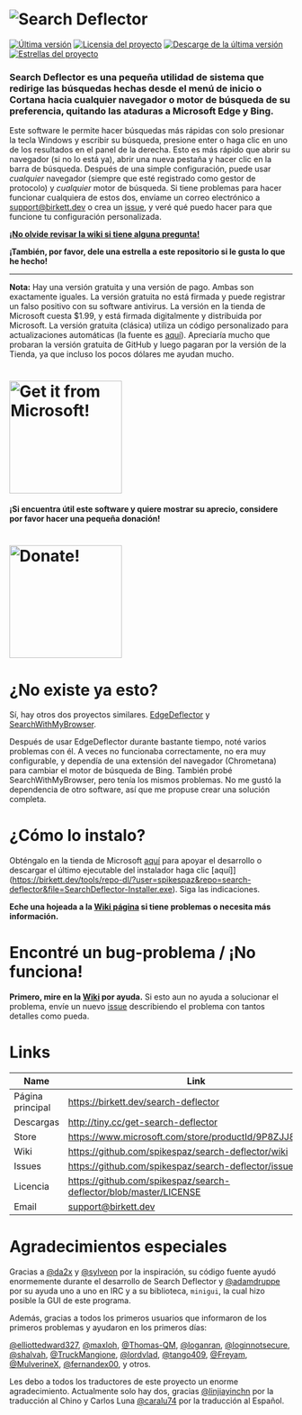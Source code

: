 # ![Search Deflector](assets/title.svg)

[![Última versión](https://img.shields.io/github/release/spikespaz/search-deflector/all.svg?style=for-the-badge)](https://github.com/spikespaz/search-deflector/releases/latest)
[![Licensia del proyecto](https://img.shields.io/github/license/spikespaz/search-deflector.svg?style=for-the-badge)](https://github.com/spikespaz/search-deflector/blob/master/LICENSE)
[![Descarge de la última versión](https://img.shields.io/github/downloads/spikespaz/search-deflector/latest/total?label=RELEASE%20DOWNLOADS&style=for-the-badge)](http://tiny.cc/get-search-deflector)
[![Estrellas del proyecto](https://img.shields.io/github/stars/spikespaz/search-deflector.svg?style=for-the-badge)](https://github.com/spikespaz/search-deflector/stargazers)

### **Search Deflector** es una pequeña utilidad de sistema que redirige las búsquedas hechas desde el menú de inicio o Cortana hacia cualquier navegador o motor de búsqueda de su preferencia, quitando las ataduras a Microsoft Edge y Bing.
Este software le permite hacer búsquedas más rápidas con solo presionar la tecla Windows y escribir su búsqueda, presione enter o haga clic en uno de los resultados en el panel de la derecha. Esto es más rápido que abrir su navegador (si no lo está ya), abrir una nueva pestaña y hacer clic en la barra de búsqueda.
Después de una simple configuración, puede usar *cualquier* navegador (siempre que esté registrado como gestor de protocolo) y *cualquier* motor de búsqueda. Si tiene problemas para hacer funcionar cualquiera de estos dos, envíame un correo electrónico a support@birkett.dev o crea un [issue](https://github.com/spikespaz/search-deflector/issues), y veré qué puedo hacer para que funcione tu configuración personalizada.


[**¡No olvide revisar la wiki si tiene alguna pregunta!**](https://github.com/spikespaz/search-deflector/wiki)

**¡También, por favor, dele una estrella a este repositorio si le gusta lo que he hecho!**

---

**Nota:** Hay una versión gratuita y una versión de pago. Ambas son exactamente iguales. La versión gratuita no está firmada y puede registrar un falso positivo con su software antivirus. La versión en la tienda de Microsoft cuesta $1.99, y está firmada digitalmente y distribuida por Microsoft. La versión gratuita (clásica) utiliza un código personalizado para actualizaciones automáticas (la fuente es [aquí](https://github.com/spikespaz/search-deflector/blob/master/source/updater.d)). Apreciaría mucho que probaran la versión gratuita de GitHub y luego pagaran por la versión de la Tienda, ya que incluso los pocos dólares me ayudan mucho.

<h1>
  <a href="https://www.microsoft.com/store/productId/9P8ZJJ80RZ2K">
    <img src="assets/store.png" alt="Get it from Microsoft!" width="200"\>
  </a>
</h1>

**¡Si encuentra útil este software y quiere mostrar su aprecio, considere por favor hacer una pequeña donación!**

<h1>
  <a href="https://birkett.dev/donate">
    <img src="https://birkett.dev/images/donate/donate.svg" alt="Donate!" width="200"\>
  </a>
</h1>

# ¿No existe ya esto?

Sí, hay otros dos proyectos similares. [EdgeDeflector](https://github.com/da2x/EdgeDeflector) y [SearchWithMyBrowser](https://github.com/sylveon/SearchWithMyBrowser).

Después de usar EdgeDeflector durante bastante tiempo, noté varios problemas con él. A veces no funcionaba correctamente, no era muy configurable, y dependía de una extensión del navegador (Chrometana) para cambiar el motor de búsqueda de Bing. También probé SearchWithMyBrowser, pero tenía los mismos problemas. No me gustó la dependencia de otro software, así que me propuse crear una solución completa.

# ¿Cómo lo instalo?
Obténgalo en la tienda de Microsoft [aquí](https://www.microsoft.com/store/productId/9P8ZJJ80RZ2K) para apoyar el desarrollo o descargar el último ejecutable del instalador haga clic [aquí]](https://birkett.dev/tools/repo-dl/?user=spikespaz&repo=search-deflector&file=SearchDeflector-Installer.exe). Siga las indicaciones.

**Eche una hojeada a la [Wiki página](https://github.com/spikespaz/search-deflector/wiki/Setup-&-Installing) si tiene problemas o necesita más información.**

# Encontré un bug-problema / ¡No funciona!

**Primero, mire en la [Wiki](https://github.com/spikespaz/search-deflector/wiki/Troubleshooting) por ayuda.** Si esto aun no ayuda a solucionar el problema, envíe un nuevo [issue](https://github.com/spikespaz/search-deflector/issues) describiendo el problema con tantos detalles como pueda.

# Links

| Name | Link |
| ---- | ---- |
| Página principal | https://birkett.dev/search-deflector                              |
| Descargas        | http://tiny.cc/get-search-deflector                               |
| Store            | https://www.microsoft.com/store/productId/9P8ZJJ80RZ2K            |
| Wiki             | https://github.com/spikespaz/search-deflector/wiki                |
| Issues           | https://github.com/spikespaz/search-deflector/issues              |
| Licencia         | https://github.com/spikespaz/search-deflector/blob/master/LICENSE |
| Email            | support@birkett.dev                                               |

# Agradecimientos especiales

Gracias a [@da2x](https://github.com/da2x) y [@sylveon](https://github.com/sylveon) por la inspiración, su código fuente ayudó enormemente durante el desarrollo de Search Deflector y [@adamdruppe](https://github.com/adamdruppe) por su ayuda uno a uno en IRC y a su biblioteca, `minigui`, la cual hizo posible la GUI de este programa.

Además, gracias a todos los primeros usuarios que informaron de los primeros problemas y ayudaron en los primeros días:

[@elliottedward327](https://github.com/elliottedward327),
[@maxloh](https://github.com/maxloh),
[@Thomas-QM](https://github.com/Thomas-QM),
[@loganran](https://github.com/loganran),
[@loginnotsecure](https://github.com/loginnotsecure),
[@shalvah](https://github.com/shalvah),
[@TruckMangione](https://github.com/TruckMangione),
[@lordvlad](https://github.com/lordvlad),
[@tango409](https://github.com/tango409),
[@Freyam](https://github.com/Freyam),
[@MulverineX](https://github.com/MulverineX),
[@fernandex00](https://github.com/fernandex00),
y otros.

Les debo a todos los traductores de este proyecto un enorme agradecimiento. Actualmente solo hay dos, gracias [@linjiayinchn](https://github.com/linjiayinchn) por la traducción al Chino y Carlos Luna [@caralu74](https://github.com/caralu74) por la traducción al Español.
